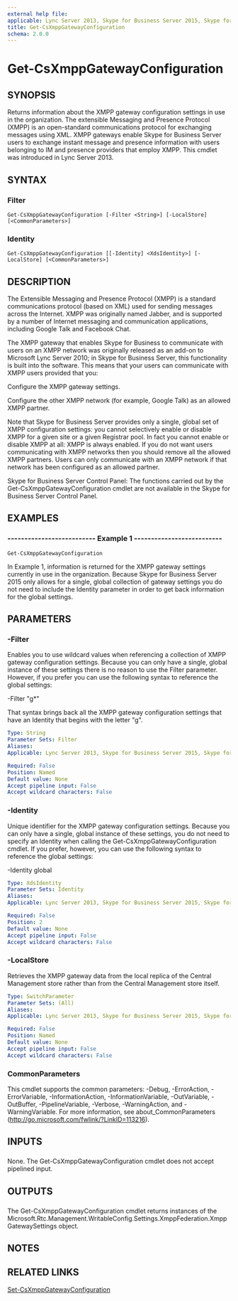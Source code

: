 ```yaml
---
external help file: 
applicable: Lync Server 2013, Skype for Business Server 2015, Skype for Business Server 2019
title: Get-CsXmppGatewayConfiguration
schema: 2.0.0
---
```


# Get-CsXmppGatewayConfiguration

## SYNOPSIS

Returns information about the XMPP gateway configuration settings in use in the organization.
The extensible Messaging and Presence Protocol (XMPP) is an open-standard communications protocol for exchanging messages using XML.
XMPP gateways enable Skype for Business Server users to exchange instant message and presence information with users belonging to IM and presence providers that employ XMPP.
This cmdlet was introduced in Lync Server 2013.



## SYNTAX

### Filter
```
Get-CsXmppGatewayConfiguration [-Filter <String>] [-LocalStore] [<CommonParameters>]
```

### Identity
```
Get-CsXmppGatewayConfiguration [[-Identity] <XdsIdentity>] [-LocalStore] [<CommonParameters>]
```

## DESCRIPTION

The Extensible Messaging and Presence Protocol (XMPP) is a standard communications protocol (based on XML) used for sending messages across the Internet.
XMPP was originally named Jabber, and is supported by a number of Internet messaging and communication applications, including Google Talk and Facebook Chat.

The XMPP gateway that enables Skype for Business to communicate with users on an XMPP network was originally released as an add-on to Microsoft Lync Server 2010; in Skype for Business Server, this functionality is built into the software.
This means that your users can communicate with XMPP users provided that you:

Configure the XMPP gateway settings.

Configure the other XMPP network (for example, Google Talk) as an allowed XMPP partner.

Note that Skype for Business Server provides only a single, global set of XMPP configuration settings: you cannot selectively enable or disable XMPP for a given site or a given Registrar pool.
In fact you cannot enable or disable XMPP at all: XMPP is always enabled.
If you do not want users communicating with XMPP networks then you should remove all the allowed XMPP partners.
Users can only communicate with an XMPP network if that network has been configured as an allowed partner.

Skype for Business Server Control Panel: The functions carried out by the Get-CsXmppGatewayConfiguration cmdlet are not available in the Skype for Business Server Control Panel.



## EXAMPLES

### -------------------------- Example 1 --------------------------
```
Get-CsXmppGatewayConfiguration
```

In Example 1, information is returned for the XMPP gateway settings currently in use in the organization.
Because Skype for Business Server 2015 only allows for a single, global collection of gateway settings you do not need to include the Identity parameter in order to get back information for the global settings.



## PARAMETERS

### -Filter
Enables you to use wildcard values when referencing a collection of XMPP gateway configuration settings.
Because you can only have a single, global instance of these settings there is no reason to use the Filter parameter.
However, if you prefer you can use the following syntax to reference the global settings:

-Filter "g*"

That syntax brings back all the XMPP gateway configuration settings that have an Identity that begins with the letter "g".

```yaml
Type: String
Parameter Sets: Filter
Aliases: 
Applicable: Lync Server 2013, Skype for Business Server 2015, Skype for Business Server 2019

Required: False
Position: Named
Default value: None
Accept pipeline input: False
Accept wildcard characters: False
```

### -Identity

Unique identifier for the XMPP gateway configuration settings.
Because you can only have a single, global instance of these settings, you do not need to specify an Identity when calling the Get-CsXmppGatewayConfiguration cmdlet.
If you prefer, however, you can use the following syntax to reference the global settings:

-Identity global



```yaml
Type: XdsIdentity
Parameter Sets: Identity
Aliases: 
Applicable: Lync Server 2013, Skype for Business Server 2015, Skype for Business Server 2019

Required: False
Position: 2
Default value: None
Accept pipeline input: False
Accept wildcard characters: False
```

### -LocalStore
Retrieves the XMPP gateway data from the local replica of the Central Management store rather than from the Central Management store itself.

```yaml
Type: SwitchParameter
Parameter Sets: (All)
Aliases: 
Applicable: Lync Server 2013, Skype for Business Server 2015, Skype for Business Server 2019

Required: False
Position: Named
Default value: None
Accept pipeline input: False
Accept wildcard characters: False
```

### CommonParameters
This cmdlet supports the common parameters: -Debug, -ErrorAction, -ErrorVariable, -InformationAction, -InformationVariable, -OutVariable, -OutBuffer, -PipelineVariable, -Verbose, -WarningAction, and -WarningVariable. For more information, see about_CommonParameters (http://go.microsoft.com/fwlink/?LinkID=113216).

## INPUTS

###  
None.
The Get-CsXmppGatewayConfiguration cmdlet does not accept pipelined input.

## OUTPUTS

###  
The Get-CsXmppGatewayConfiguration cmdlet returns instances of the Microsoft.Rtc.Management.WritableConfig.Settings.XmppFederation.XmppGatewaySettings object.

## NOTES

## RELATED LINKS

[Set-CsXmppGatewayConfiguration](Set-CsXmppGatewayConfiguration.md)

